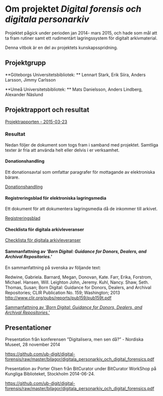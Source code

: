 # Om projektet *Digital forensis och digitala personarkiv*
Projektet pågick under perioden jan 2014- mars 2015, och hade som mål att ta fram rutiner samt ett rudimentärt lagringssystem för digitalt arkivmaterial. 

Denna vitbok är en del av projektets kunskapsspridning.

## Projektgrupp
**Göteborgs Universitetsbibliotek: ** Lennart Stark, Erik Siira, Anders Larsson, Jimmy Carlsson

**Umeå Universitetsbibliotek: ** Mats Danielsson, Anders Lindberg, Alexander Näslund 

## Projektrapport och resultat
[Projektrapporten - 2015-03-23](https://github.com/ub-digit/digital-forensis/raw/master/bilagor/projektrapport_forvarv_av_digitala_personarkiv_och_digital_forensis.pdf)

### Resultat
Nedan följer de dokument som togs fram i samband med projektet. Samtliga texter är fria att använda helt eller delvis i er verksamhet.

#### Donationshandling
Ett donationsavtal som omfattar paragrafer för mottagande av elektroniska bärare.

[Donationshandling](https://github.com/ub-digit/digital-forensis/raw/master/bilagor/donationshandling.pdf)

#### Registreringsblad för elektroniska lagringsmedia
Ett dokument för att dokumentera lagringsmedia då de inkommer till arkivet.

[Registreringsblad](https://github.com/ub-digit/digital-forensis/raw/master/bilagor/elektroniska_lagringsmedia_registerblad.pdf)

#### Checklista för digitala arkivleveranser

[Checklista för digitala arkivleveranser](https://github.com/ub-digit/digital-forensis/raw/master/bilagor/checklista_digitala_arkivleveranser.pdf)

#### Sammanfattning av *'Born Digital: Guidance for Donors, Dealers, and Archival Repositories.'*
En sammanfattning på svenska av följande text:

Redwine, Gabriela. Barnard, Megan, Donovan, Kate. Farr, Erika, Forstrom, Michael. Hansen, Will. Leighton John, Jeremy. Kuhl, Nancy. Shaw, Seth. Thomas, Susan; Born Digital: Guidance for Donors, Dealers, and Archival Repositories; CLIR Publication No. 159; Washington; 2013
http://www.clir.org/pubs/reports/pub159/pub159t.pdf

[Sammanfattning av *'Born Digital: Guidance for Donors, Dealers, and Archival Repositories.'*](https://github.com/ub-digit/digital-forensis/raw/master/bilagor/born_digital_sammanfattning.pdf)

## Presentationer
Presentation från konferensen ”Digitalisera, men sen då?” -  Nordiska Museet,  28 november 2014

https://github.com/ub-digit/digital-forensis/raw/master/bilagor/digitala_personarkiv_och_digital_forensics.pdf 

Presentation av Porter Olsen från BitCurator under BitCurator WorkShop på Kungliga Biblioteket, Stockholm 2014-06-24.  

https://github.com/ub-digit/digital-forensis/raw/master/bilagor/digitala_personarkiv_och_digital_forensics.pdf 
